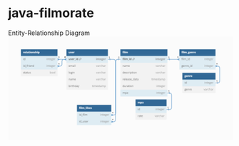 # java-filmorate

Entity-Relationship Diagram
<picture>
 <img src="https://github.com/Setsuma/java-filmorate/blob/add-database/БД.png">
</picture>
